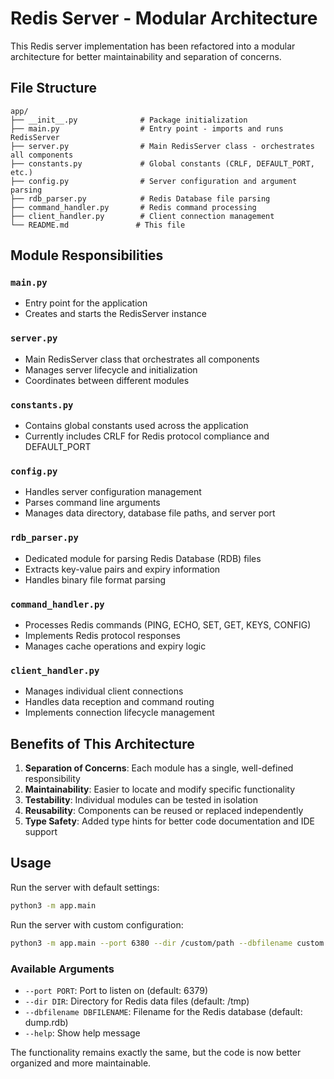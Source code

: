 # Redis Server - Modular Architecture

This Redis server implementation has been refactored into a modular architecture for better maintainability and separation of concerns.

## File Structure

```
app/
├── __init__.py              # Package initialization
├── main.py                  # Entry point - imports and runs RedisServer
├── server.py                # Main RedisServer class - orchestrates all components
├── constants.py             # Global constants (CRLF, DEFAULT_PORT, etc.)
├── config.py                # Server configuration and argument parsing
├── rdb_parser.py            # Redis Database file parsing
├── command_handler.py       # Redis command processing
├── client_handler.py        # Client connection management
└── README.md               # This file
```

## Module Responsibilities

### `main.py`
- Entry point for the application
- Creates and starts the RedisServer instance

### `server.py`
- Main RedisServer class that orchestrates all components
- Manages server lifecycle and initialization
- Coordinates between different modules

### `constants.py`
- Contains global constants used across the application
- Currently includes CRLF for Redis protocol compliance and DEFAULT_PORT

### `config.py`
- Handles server configuration management
- Parses command line arguments
- Manages data directory, database file paths, and server port

### `rdb_parser.py`
- Dedicated module for parsing Redis Database (RDB) files
- Extracts key-value pairs and expiry information
- Handles binary file format parsing

### `command_handler.py`
- Processes Redis commands (PING, ECHO, SET, GET, KEYS, CONFIG)
- Implements Redis protocol responses
- Manages cache operations and expiry logic

### `client_handler.py`
- Manages individual client connections
- Handles data reception and command routing
- Implements connection lifecycle management

## Benefits of This Architecture

1. **Separation of Concerns**: Each module has a single, well-defined responsibility
2. **Maintainability**: Easier to locate and modify specific functionality
3. **Testability**: Individual modules can be tested in isolation
4. **Reusability**: Components can be reused or replaced independently
5. **Type Safety**: Added type hints for better code documentation and IDE support

## Usage

Run the server with default settings:
```bash
python3 -m app.main
```

Run the server with custom configuration:
```bash
python3 -m app.main --port 6380 --dir /custom/path --dbfilename custom.rdb
```

### Available Arguments

- `--port PORT`: Port to listen on (default: 6379)
- `--dir DIR`: Directory for Redis data files (default: /tmp)
- `--dbfilename DBFILENAME`: Filename for the Redis database (default: dump.rdb)
- `--help`: Show help message

The functionality remains exactly the same, but the code is now better organized and more maintainable. 